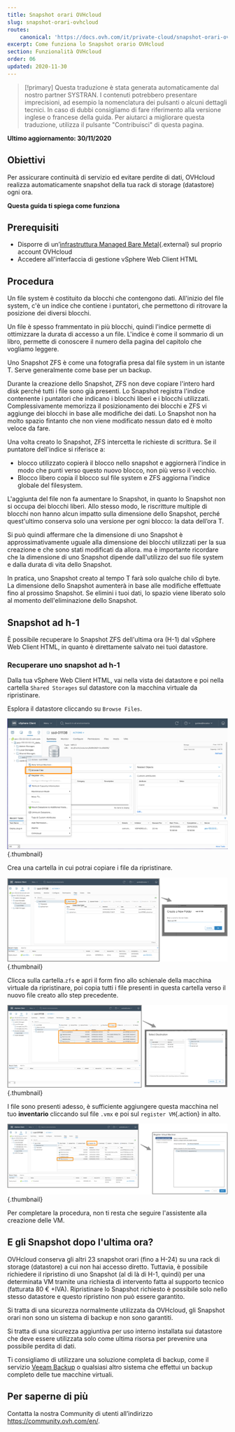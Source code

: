 ```yaml
---
title: Snapshot orari OVHcloud
slug: snapshot-orari-ovhcloud
routes:
    canonical: 'https://docs.ovh.com/it/private-cloud/snapshot-orari-ovh/'
excerpt: Come funziona lo Snapshot orario OVHcloud
section: Funzionalità OVHcloud
order: 06
updated: 2020-11-30
---
```


> [!primary]
> Questa traduzione è stata generata automaticamente dal nostro partner SYSTRAN. I contenuti potrebbero presentare imprecisioni, ad esempio la nomenclatura dei pulsanti o alcuni dettagli tecnici. In caso di dubbi consigliamo di fare riferimento alla versione inglese o francese della guida. Per aiutarci a migliorare questa traduzione, utilizza il pulsante "Contribuisci" di questa pagina.
>

**Ultimo aggiornamento: 30/11/2020**

## Obiettivi

Per assicurare continuità di servizio ed evitare perdite di dati, OVHcloud realizza automaticamente snapshot della tua rack di storage (datastore) ogni ora.

**Questa guida ti spiega come funziona**

## Prerequisiti

* Disporre di un’[infrastruttura Managed Bare Metal](https://www.ovhcloud.com/it/managed-bare-metal/){.external} sul proprio account OVHcloud
* Accedere all'interfaccia di gestione vSphere Web Client HTML

## Procedura

Un file system è costituito da blocchi che contengono dati. All'inizio del file system, c'è un indice che contiene i puntatori, che permettono di ritrovare la posizione dei diversi blocchi.

Un file è spesso frammentato in più blocchi, quindi l'indice permette di ottimizzare la durata di accesso a un file. L'indice è come il sommario di un libro, permette di conoscere il numero della pagina del capitolo che vogliamo leggere.
 
Uno Snapshot ZFS è come una fotografia presa dal file system in un istante T. Serve generalmente come base per un backup.
 
Durante la creazione dello Snapshot, ZFS non deve copiare l'intero hard disk perché tutti i file sono già presenti. Lo Snapshot registra l'indice contenente i puntatori che indicano i blocchi liberi e i blocchi utilizzati. Complessivamente memorizza il posizionamento dei blocchi e ZFS vi aggiunge dei blocchi in base alle modifiche dei dati. Lo Snapshot non ha molto spazio fintanto che non viene modificato nessun dato ed è molto veloce da fare.
 
Una volta creato lo Snapshot, ZFS intercetta le richieste di scrittura. Se il puntatore dell'indice si riferisce a:
 
- blocco utilizzato copierà il blocco nello snapshot e aggiornerà l'indice in modo che punti verso questo nuovo blocco, non più verso il vecchio.
- Blocco libero copia il blocco sul file system e ZFS aggiorna l'indice globale del filesystem.
 
L'aggiunta del file non fa aumentare lo Snapshot, in quanto lo Snapshot non si occupa dei blocchi liberi. Allo stesso modo, le riscritture multiple di blocchi non hanno alcun impatto sulla dimensione dello Snapshot, perché quest'ultimo conserva solo una versione per ogni blocco: la data dell’ora T.
 
Si può quindi affermare che la dimensione di uno Snapshot è approssimativamente uguale alla dimensione dei blocchi utilizzati per la sua creazione e che sono stati modificati da allora. ma è importante ricordare che la dimensione di uno Snapshot dipende dall'utilizzo del suo file system e dalla durata di vita dello Snapshot.
 
In pratica, uno Snapshot creato al tempo T farà solo qualche chilo di byte. La dimensione dello Snapshot aumenterà in base alle modifiche effettuate fino al prossimo Snapshot. Se elimini i tuoi dati, lo spazio viene liberato solo al momento dell'eliminazione dello Snapshot.

## Snapshot ad h-1

È possibile recuperare lo Snapshot ZFS dell'ultima ora (H-1) dal vSphere Web Client HTML, in quanto è direttamente salvato nei tuoi datastore. 

### Recuperare uno snapshot ad h-1

Dalla tua vSphere Web Client HTML, vai nella vista dei datastore e poi nella cartella `Shared Storages` sul datastore con la macchina virtuale da ripristinare.

Esplora il datastore cliccando su `Browse Files`.

![snapshot](images/snapshot01.png){.thumbnail}

Crea una cartella in cui potrai copiare i file da ripristinare.

![snapshot](images/snapshot02.png){.thumbnail}

Clicca sulla cartella.`zfs` e apri il form fino allo schienale della macchina virtuale da ripristinare, poi copia tutti i file presenti in questa cartella verso il nuovo file creato allo step precedente.

![snapshot](images/snapshot03.png){.thumbnail}

I file sono presenti adesso, è sufficiente aggiungere questa macchina nel tuo **inventario** cliccando sul file `.vmx` e poi sul `register VM`{.action} in alto.

![snapshot](images/snapshot04.png){.thumbnail}

Per completare la procedura, non ti resta che seguire l'assistente alla creazione delle VM.

## E gli Snapshot dopo l'ultima ora?

OVHcloud conserva gli altri 23 snapshot orari (fino a H-24) su una rack di storage (datastore) a cui non hai accesso diretto. Tuttavia, è possibile richiedere il ripristino di uno Snapshot (al di là di H-1, quindi) per una determinata VM tramite una richiesta di intervento fatta al supporto tecnico (fatturata 80 € +IVA). Ripristinare lo Snapshot richiesto è possibile solo nello stesso datastore e questo ripristino non può essere garantito.

Si tratta di una sicurezza normalmente utilizzata da OVHcloud, gli Snapshot orari non sono un sistema di backup e non sono garantiti.

Si tratta di una sicurezza aggiuntiva per uso interno installata sui datastore che deve essere utilizzata solo come ultima risorsa per prevenire una possibile perdita di dati.

Ti consigliamo di utilizzare una soluzione completa di backup, come il servizio [Veeam Backup](https://docs.ovh.com/gb/en/managed-bare-metal/veeam-backup-as-a-service/) o qualsiasi altro sistema che effettui un backup completo delle tue macchine virtuali.

## Per saperne di più

Contatta la nostra Community di utenti all’indirizzo <https://community.ovh.com/en/>.
